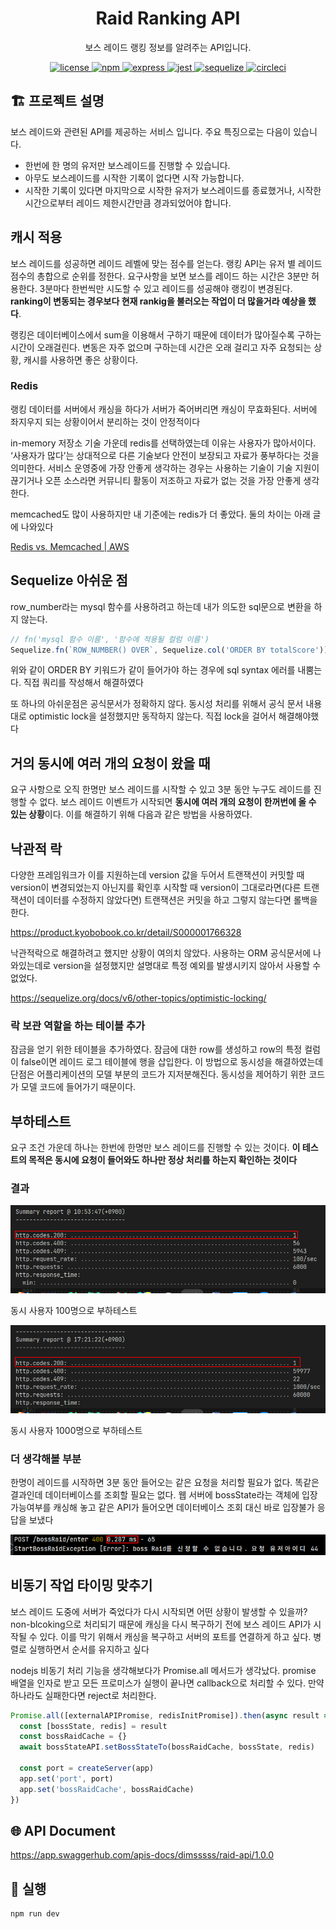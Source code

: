 <p align="center">
    <h1 align="center">
        Raid Ranking API
    </h1>
    <p align="center">보스 레이드 랭킹 정보를 알려주는 API입니다<a href="https://github.com/dimsssss/raid"></a>.</p>
</p>

<p align="center">
    <a href="">
        <img alt="license" src="https://img.shields.io/github/license/dimsssss/toy-intergration-test">
    </a>
    <a href="">
        <img alt="npm" src="https://img.shields.io/node/v-lts/npm?label=npm&logo=npm">
    </a>
    <a href="https://expressjs.com/">
        <img alt="express" src="https://img.shields.io/node/v-lts/express?label=express&logo=express">
    </a>
    <a href="https://jestjs.io/">
        <img alt="jest" src="https://img.shields.io/node/v-lts/express?label=jest&logo=jest">
    </a>
    <a href="https://sequelize.org/">
        <img alt="sequelize" src="https://img.shields.io/node/v-lts/sequelize?label=sequelize&logo=sequelize">
    </a>
    <a href="https://dl.circleci.com/status-badge/redirect/gh/dimsssss/raid/tree/main">
        <img alt="circleci" src="https://dl.circleci.com/status-badge/img/gh/dimsssss/raid/tree/main.svg?style=svg">
    </a>
</p>

## 🏗 프로젝트 설명

보스 레이드와 관련된 API를 제공하는 서비스 입니다. 주요 특징으로는 다음이 있습니다.

- 한번에 한 명의 유저만 보스레이드를 진행할 수 있습니다.
- 아무도 보스레이드를 시작한 기록이 없다면 시작 가능합니다.
- 시작한 기록이 있다면 마지막으로 시작한 유저가 보스레이드를 종료했거나, 시작한 시간으로부터 레이드 제한시간만큼 경과되었어야 합니다.

## 캐시 적용

보스 레이드를 성공하면 레이드 레벨에 맞는 점수를 얻는다. 랭킹 API는 유저 별 레이드 점수의 총합으로 순위를 정한다. 요구사항을 보면 보스를 레이드 하는 시간은 3분만 허용한다. 3분마다 한번씩만 시도할 수 있고 레이드를 성공해야 랭킹이 변경된다. **ranking이 변동되는 경우보다 현재 rankig을 불러오는 작업이 더 많을거라 예상을 했다**.

랭킹은 데이터베이스에서 sum을 이용해서 구하기 때문에 데이터가 많아질수록 구하는 시간이 오래걸린다. 변동은 자주 없으며 구하는데 시간은 오래 걸리고 자주 요청되는 상황, 캐시를 사용하면 좋은 상황이다.

### Redis

랭킹 데이터를 서버에서 캐싱을 하다가 서버가 죽어버리면 캐싱이 무효화된다. 서버에 좌지우지 되는 상황이어서 분리하는 것이 안정적이다

in-memory 저장소 기술 가운데 redis를 선택하였는데 이유는 사용자가 많아서이다. ‘사용자가 많다’는 상대적으로 다른 기술보다 안전이 보장되고 자료가 풍부하다는 것을 의미한다. 서비스 운영중에 가장 안좋게 생각하는 경우는 사용하는 기술이 기술 지원이 끊기거나 오픈 소스라면 커뮤니티 활동이 저조하고 자료가 없는 것을 가장 안좋게 생각한다.

memcached도 많이 사용하지만 내 기준에는 redis가 더 좋았다. 둘의 차이는 아래 글에 나와있다

[Redis vs. Memcached | AWS](https://aws.amazon.com/ko/elasticache/redis-vs-memcached/)

## Sequelize 아쉬운 점

row_number라는 mysql 함수를 사용하려고 하는데 내가 의도한 sql문으로 변환을 하지 않는다.

```jsx
// fn('mysql 함수 이름', '함수에 적용될 컬럼 이름')
Sequelize.fn(`ROW_NUMBER() OVER`, Sequelize.col('ORDER BY totalScore')),
```

위와 같이 ORDER BY 키워드가 같이 들어가야 하는 경우에 sql syntax 에러를 내뿜는다. 직접 쿼리를 작성해서 해결하였다

또 하나의 아쉬운점은 공식문서가 정확하지 않다. 동시성 처리를 위해서 공식 문서 내용대로 optimistic lock을 설정했지만 동작하지 않는다. 직접 lock을 걸어서 해결해야했다

## 거의 동시에 여러 개의 요청이 왔을 때

요구 사항으로 오직 한명만 보스 레이드를 시작할 수 있고 3분 동안 누구도 레이드를 진행할 수 없다. 보스 레이드 이벤트가 시작되면 **동시에 여러 개의 요청이 한꺼번에 올 수 있는 상황**이다. 이를 해결하기 위해 다음과 같은 방법을 사용하였다.

## 낙관적 락

다양한 프레임워크가 이를 지원하는데 version 값을 두어서 트랜잭션이 커밋할 때 version이 변경되었는지 아닌지를 확인후 시작할 때 version이 그대로라면(다른 트랜잭션이 데이터를 수정하지 않았다면) 트랜잭션은 커밋을 하고 그렇지 않는다면 롤백을 한다.

https://product.kyobobook.co.kr/detail/S000001766328

낙관적락으로 해결하려고 했지만 상황이 여의치 않았다. 사용하는 ORM 공식문서에 나와있는데로 version을 설정했지만 설명대로 특정 예외를 발생시키지 않아서 사용할 수 없었다.

https://sequelize.org/docs/v6/other-topics/optimistic-locking/

### 락 보관 역할을 하는 테이블 추가

잠금을 얻기 위한 테이블을 추가하였다. 잠금에 대한 row를 생성하고 row의 특정 컬럼이 false이면 레이드 로그 테이블에 행을 삽입한다. 이 방법으로 동시성을 해결하였는데 단점은 어플리케이션의 모델 부분의 코드가 지저분해진다. 동시성을 제어하기 위한 코드가 모델 코드에 들어가기 때문이다.

## 부하테스트

요구 조건 가운데 하나는 한번에 한명만 보스 레이드를 진행할 수 있는 것이다. **이 테스트의 목적은 동시에 요청이 들어와도 하나만 정상 처리를 하는지 확인하는 것이다**

### 결과

![동시 사용자 100명으로 부하테스트](./image/2022-09-21-10-56-53.png)

동시 사용자 100명으로 부하테스트

![동시 사용자 1000명으로 부하테스트](./image/2022-09-21-17-26-43.png)

동시 사용자 1000명으로 부하테스트

### 더 생각해볼 부분

한명이 레이드를 시작하면 3분 동안 들어오는 같은 요청을 처리할 필요가 없다. 똑같은 결과인데 데이터베이스를 조회할 필요는 없다. 웹 서버에 bossState라는 객체에 입장 가능여부를 캐싱해 놓고 같은 API가 들어오면 데이터베이스 조회 대신 바로 입장불가 응답을 보냈다

![스크린샷 2022-09-21 17-30-23.png](./image/2022-09-21-17-30-23.png)

## 비동기 작업 타이밍 맞추기

보스 레이드 도중에 서버가 죽었다가 다시 시작되면 어떤 상황이 발생할 수 있을까? non-blcoking으로 처리되기 때문에 캐싱을 다시 복구하기 전에 보스 레이드 API가 시작될 수 있다. 이를 막기 위해서 캐싱을 복구하고 서버의 포트를 연결하게 하고 싶다. 병렬로 실행하면서 순서를 유지하고 싶다

nodejs 비동기 처리 기능을 생각해보다가 Promise.all 메서드가 생각났다. promise 배열을 인자로 받고 모든 프로미스가 실행이 끝나면 callback으로 처리할 수 있다. 만약 하나라도 실패한다면 reject로 처리한다.

```jsx
Promise.all([externalAPIPromise, redisInitPromise]).then(async result => {
  const [bossState, redis] = result
  const bossRaidCache = {}
  await bossStateAPI.setBossStateTo(bossRaidCache, bossState, redis)

  const port = createServer(app)
  app.set('port', port)
  app.set('bossRaidCache', bossRaidCache)
})
```

## 🌐 API Document

https://app.swaggerhub.com/apis-docs/dimsssss/raid-api/1.0.0

## 🧾 실행

```shell
npm run dev
```
